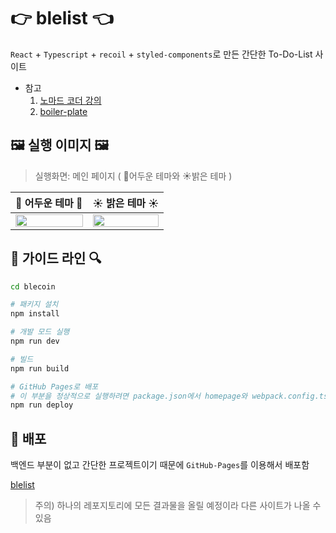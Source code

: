 # 👉 blelist 👈
`React` + `Typescript` + `recoil` + `styled-components`로 만든 간단한 To-Do-List 사이트

+ 참고
  1. [노마드 코더 강의](https://nomadcoders.co/react-masterclass)
  2. [boiler-plate](https://github.com/1-blue/boiler-plate-react-typescript)

## 🖼️ 실행 이미지 🖼️
> 실행화면: 메인 페이지 ( 🌙어두운 테마와 ☀️밝은 테마 )

|🌙 어두운 테마 🌙|☀️ 밝은 테마 ☀️|
|:-:|:-:|
|<img src="https://user-images.githubusercontent.com/63289318/155276767-c7a8ffa4-a030-423d-80fa-5129c58679f9.jpg" width="100%" />|<img src="https://user-images.githubusercontent.com/63289318/155278190-f599cdc7-911c-4c2a-9222-8919a295a4df.jpg" width="100%" />|

## 🔎 가이드 라인 🔍
```bash
cd blecoin

# 패키지 설치
npm install

# 개발 모드 실행
npm run dev

# 빌드
npm run build

# GitHub Pages로 배포
# 이 부분을 정상적으로 실행하려면 package.json에서 homepage와 webpack.config.ts의 PUBLIC_URL에 대한 환경변수값을 알맞게 변경시켜줘야함
npm run deploy
```

## 🚀 배포
백엔드 부분이 없고 간단한 프로젝트이기 때문에 `GitHub-Pages`를 이용해서 배포함

[blelist](https://1-blue.github.io/react-clone-project/)

> 주의) 하나의 레포지토리에 모든 결과물을 올릴 예정이라 다른 사이트가 나올 수 있음
